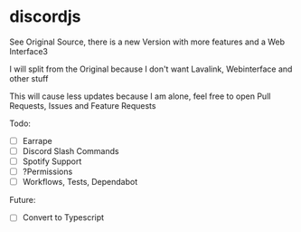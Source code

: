 # discordjs

See Original Source, there is a new Version with more features and a Web Interface3

I will split from the Original because I don't want Lavalink, Webinterface and other stuff

This will cause less updates because I am alone, feel free to open Pull Requests, Issues and Feature Requests

Todo:

- [ ] Earrape
- [ ] Discord Slash Commands
- [ ] Spotify Support
- [ ] ?Permissions
- [ ] Workflows, Tests, Dependabot

Future:

- [ ] Convert to Typescript
